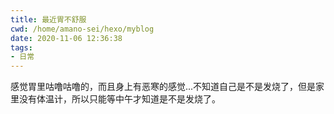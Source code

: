 ```yaml
---
title: 最近胃不舒服
cwd: /home/amano-sei/hexo/myblog
date: 2020-11-06 12:36:38
tags:
- 日常
---
```


感觉胃里咕噜咕噜的，而且身上有恶寒的感觉...不知道自己是不是发烧了，但是家里没有体温计，所以只能等中午才知道是不是发烧了。

